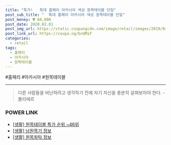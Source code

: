 ```yaml
--- 
title: "특가!   특대 홈페리 아카시아 색상 원목테이블 단일" 
post_sub_title: "  특대 홈페리 아카시아 색상 원목테이블 단일" 
post_money: ₩ 60,800 
post_date: 2020.02.01 
post_img_url: https://static.coupangcdn.com/image/retail/images/2019/04/13/5/5/76ed012f-cbb9-4608-9174-9cbe7a3eb68f.jpg 
post_link_url: https://coupa.ng/bnQMiF 
categories: 
  - retail 
tags: 
  - 홈페리 
  - 아카시아 
  - 원목테이블 
--- 
```

  #홈페리 #아카시아 #원목테이블 
<hr> 

> 다른 사람들을 비난하려고 생각하기 전에 자기 자신을 충분히 살펴보아야 한다. - 몰리에르 


### POWER LINK

* <a href="https://blog.naver.com/sakai111/221792044189" target="_blank"> [생활] 원목테이블 특가 순위 ~46위</a>
* <a href="https://blog.naver.com/sakai111/221757046966" target="_blank"> [생활] 남원목기 정보 </a>
* <a href="https://blog.naver.com/fasyy4321/221761186199" target="_blank"> [생활] 원목좌탁 정보 </a>
